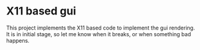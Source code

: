 X11 based gui
============

This project implements the X11 based code to implement the gui rendering. It is in initial stage, so let me know when
it breaks, or when something bad happens.
